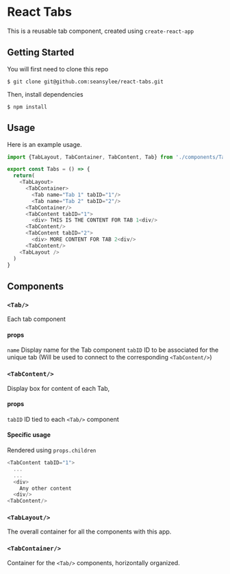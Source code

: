 # React Tabs

This is a reusable tab component, created using `create-react-app`

## Getting Started

You will first need to clone this repo 

```
$ git clone git@github.com:seansylee/react-tabs.git
```
Then, install dependencies
```
$ npm install
```

## Usage

Here is an example usage.

```js
import {TabLayout, TabContainer, TabContent, Tab} from './components/TabLayout'

export const Tabs = () => {
  return(
    <TabLayout>
      <TabContainer>
        <Tab name="Tab 1" tabID="1"/>
        <Tab name="Tab 2" tabID="2"/>
      <TabContainer/>
      <TabContent tabID="1">
        <div> THIS IS THE CONTENT FOR TAB 1<div/>
      <TabContent/>
      <TabContent tabID="2">
        <div> MORE CONTENT FOR TAB 2<div/>
      <TabContent/>
    <TabLayout />
  )
}
```

## Components

### `<Tab/>`

Each tab component

#### props
`name` Display name for the Tab component
`tabID` ID to be associated for the unique tab (Will be used to connect to the corresponding `<TabContent/>`)

### `<TabContent/>`

Display box for content of each Tab,

#### props
`tabID` ID tied to each `<Tab/>` component
#### Specific usage
Rendered using `props.children`
```js
<TabContent tabID="1">
  ...
  ...
  <div>
    Any other content
  <div/>
<TabContent/>
```

### `<TabLayout/>`
The overall container for all the components with this app.
### `<TabContainer/>`
Container for the `<Tab/>` components, horizontally organized.

